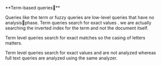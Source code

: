**Term-based queries**

Queries like the term or fuzzy queries are low-level queries that have no analysisphase. Term queries search for exact values . we are actually searching the inverted index for the term and not the document itself.

Term level queries search for exact matches so the casing of letters matters.



Term level  queries search for exact values and are not analyzed whereas full text queries are analyzed using the same analyzer.





